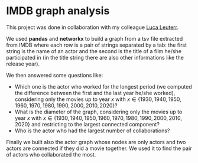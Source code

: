 # IMDB graph analysis
This project was done in collaboration with my colleague [Luca Leuterr](https://github.com/Luca0079CM).

We used **pandas** and **networkx** to build a graph from a tsv file extracted from IMDB where each row is a pair of strings separated by a tab: the first string is the name of an actor and the second is the title of a film he/she participated in (in the title string there are also other informations like the release year).

We then answered some questions like:
* Which one is the actor who worked for the longest period (we computed the difference between the first and the last year he/she worked), considering only the movies up to year $x$ with $x \in \{1930,1940,1950,1960,1970,1980,1990,2000,2010,2020\}$?
* What is the diameter of the graph, considering only the movies up to year $x$ with $x \in \{1930,1940,1950,1960,1970,1980,1990,2000,2010,2020\}$ and restricting to the largest connected component?
* Who is the actor who had the largest number of collaborations?

Finally we built also the actor graph whose nodes are only actors and two actors are connected if they did a movie together. We used it to find the pair of actors who collaborated the most.
